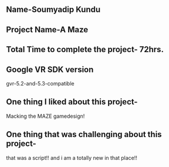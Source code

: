 Name-Soumyadip Kundu
---------------------

Project Name-A Maze
-------------------------

Total Time to complete the project- 72hrs.
---------------------------------------------- 

Google VR SDK version
----------------------

gvr-5.2-and-5.3-compatible

One thing I liked about this project-
---------------------------------------

 Macking the MAZE gamedesign!



One thing that was challenging about this project-
----------------------------------------------------
that was a script!! and i am a totally new in that place!!
